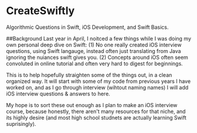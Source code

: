 # CreateSwiftly
Algorithmic Questions in Swift, iOS Development, and Swift Basics. 

##Background 
Last year in April, I noitced a few things while I was doing my own personal deep dive on Swift: 
(1) No one really created iOS interview questions, using Swift langauge, instead often just translating from Java ignoring the nuiances swift gives you. 
(2) Concepts around iOS often seem convoluted in online tutorial and often very hard to digest for beginnings. 

This is to help hopefully straighten some of the things out, in a clean organized way. It will start with some of my code from previous years I have worked on, and as I go through interview (wihtout naming names) I will add iOS interview questions & answers to here. 

My hope is to sort these out enough as I plan to make an iOS interview course, because honestly, there aren't many resources for that niche, and its highly desire (and most high school studnets are actually learning Swift suprisingly). 

